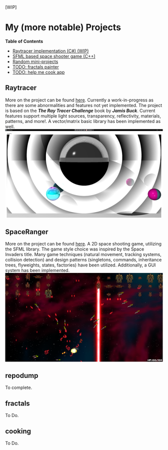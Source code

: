 [WIP]

# My (more notable) Projects

**Table of Contents**  
- [Raytracer implementation (C#) (WIP)](#raytracer)  
- [SFML based space shooter game (C++)](#spaceranger) 
- [Random mini-projects](#repodump)
- [TODO: fractals painter](#fractals)
- [TODO: help me cook app](#cooking)

## Raytracer
More on the project can be found [here](https://kagonkhan.github.io/RayTracingCS/). Currently a work-in-progress as there are some abnormalities and features not yet implemented. The project is based on the ***The Ray Tracer Challenge*** book by ***Jamis Buck***. Current features support multiple light sources, transparency, reflectivity, materials, patterns, and more!. A vector/matrix basic library has been implemented as well.
![Image](https://raw.githubusercontent.com/KagonKhan/RayTracingCS/master/examples/5.png)

## SpaceRanger
More on the project can be found [here](https://kagonkhan.github.io/SpaceRanger/). A 2D space shooting game, utilizing the SFML library. The game style choice was inspired by the Space Invaders title. Many game techniques (natural movement, tracking systems, collision detection) and design patterns (singletons, commands, inheritance trees, flyweights, states, factories) have been utilized. Additionally, a GUI system has been implemented.
![Image](https://raw.githubusercontent.com/KagonKhan/SpaceRanger/master/examples/ex1.png)




## repodump
To complete.

## fractals
To Do.

## cooking
To Do.


<!--
[comment]: <> (
**Bold** and _Italic_ and `Code` text

[Link](url) and ![Image](src)
```

For more details see [Basic writing and formatting syntax](https://docs.github.com/en/github/writing-on-github/getting-started-with-writing-and-formatting-on-github/basic-writing-and-formatting-syntax).

### Jekyll Themes

Your Pages site will use the layout and styles from the Jekyll theme you have selected in your [repository settings](https://github.com/KagonKhan/KagonKhan/settings/pages). The name of this theme is saved in the Jekyll `_config.yml` configuration file.

```
)



## Welcome to GitHub Pages

You can use the [editor on GitHub](https://github.com/KagonKhan/KagonKhan/edit/gh-pages/index.md) to maintain and preview the content for your website in Markdown files.

Whenever you commit to this repository, GitHub Pages will run [Jekyll](https://jekyllrb.com/) to rebuild the pages in your site, from the content in your Markdown files.)



-->
